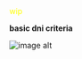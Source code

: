 <html>
<head>
  </html>
  </head>
  <body>
  <FONT COLOR= "yellow">
    wip
  </font>
  </body>
</html>
  


**basic dni criteria**
 
![image alt](<img width="1672" height="1200" alt="image" src="https://github.com/user-attachments/assets/fe7ac84c-763e-4707-a19a-e8eb8217de65" />
)

